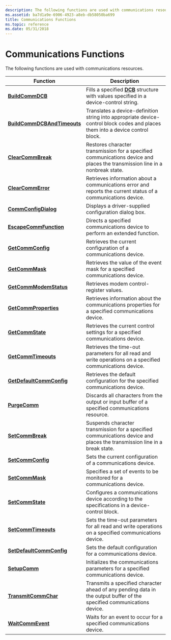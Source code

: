 ```yaml
---
description: The following functions are used with communications resources.
ms.assetid: ba7d1a9e-6906-4923-a8eb-db58050ba699
title: Communications Functions
ms.topic: reference
ms.date: 05/31/2018
---
```


# Communications Functions

The following functions are used with communications resources.



| Function                                                   | Description                                                                                                                    |
|------------------------------------------------------------|--------------------------------------------------------------------------------------------------------------------------------|
| [**BuildCommDCB**](/windows/desktop/api/Winbase/nf-winbase-buildcommdcba)                       | Fills a specified [**DCB**](/windows/desktop/api/Winbase/ns-winbase-dcb) structure with values specified in a device-control string.                           |
| [**BuildCommDCBAndTimeouts**](/windows/desktop/api/Winbase/nf-winbase-buildcommdcbandtimeoutsa) | Translates a device-definition string into appropriate device-control block codes and places them into a device control block. |
| [**ClearCommBreak**](/windows/desktop/api/Winbase/nf-winbase-clearcommbreak)                   | Restores character transmission for a specified communications device and places the transmission line in a nonbreak state.    |
| [**ClearCommError**](/windows/desktop/api/Winbase/nf-winbase-clearcommerror)                   | Retrieves information about a communications error and reports the current status of a communications device.                  |
| [**CommConfigDialog**](/windows/desktop/api/Winbase/nf-winbase-commconfigdialoga)               | Displays a driver-supplied configuration dialog box.                                                                           |
| [**EscapeCommFunction**](/windows/desktop/api/Winbase/nf-winbase-escapecommfunction)           | Directs a specified communications device to perform an extended function.                                                     |
| [**GetCommConfig**](/windows/desktop/api/Winbase/nf-winbase-getcommconfig)                     | Retrieves the current configuration of a communications device.                                                                |
| [**GetCommMask**](/windows/desktop/api/Winbase/nf-winbase-getcommmask)                         | Retrieves the value of the event mask for a specified communications device.                                                   |
| [**GetCommModemStatus**](/windows/desktop/api/Winbase/nf-winbase-getcommmodemstatus)           | Retrieves modem control-register values.                                                                                       |
| [**GetCommProperties**](/windows/desktop/api/Winbase/nf-winbase-getcommproperties)             | Retrieves information about the communications properties for a specified communications device.                               |
| [**GetCommState**](/windows/desktop/api/Winbase/nf-winbase-getcommstate)                       | Retrieves the current control settings for a specified communications device.                                                  |
| [**GetCommTimeouts**](/windows/desktop/api/Winbase/nf-winbase-getcommtimeouts)                 | Retrieves the time-out parameters for all read and write operations on a specified communications device.                      |
| [**GetDefaultCommConfig**](/windows/desktop/api/Winbase/nf-winbase-getdefaultcommconfiga)       | Retrieves the default configuration for the specified communications device.                                                   |
| [**PurgeComm**](/windows/desktop/api/Winbase/nf-winbase-purgecomm)                             | Discards all characters from the output or input buffer of a specified communications resource.                                |
| [**SetCommBreak**](/windows/desktop/api/Winbase/nf-winbase-setcommbreak)                       | Suspends character transmission for a specified communications device and places the transmission line in a break state.       |
| [**SetCommConfig**](/windows/desktop/api/Winbase/nf-winbase-setcommconfig)                     | Sets the current configuration of a communications device.                                                                     |
| [**SetCommMask**](/windows/desktop/api/Winbase/nf-winbase-setcommmask)                         | Specifies a set of events to be monitored for a communications device.                                                         |
| [**SetCommState**](/windows/desktop/api/Winbase/nf-winbase-setcommstate)                       | Configures a communications device according to the specifications in a device-control block.                                  |
| [**SetCommTimeouts**](/windows/desktop/api/Winbase/nf-winbase-setcommtimeouts)                 | Sets the time-out parameters for all read and write operations on a specified communications device.                           |
| [**SetDefaultCommConfig**](/windows/desktop/api/Winbase/nf-winbase-setdefaultcommconfiga)       | Sets the default configuration for a communications device.                                                                    |
| [**SetupComm**](/windows/desktop/api/Winbase/nf-winbase-setupcomm)                             | Initializes the communications parameters for a specified communications device.                                               |
| [**TransmitCommChar**](/windows/desktop/api/Winbase/nf-winbase-transmitcommchar)               | Transmits a specified character ahead of any pending data in the output buffer of the specified communications device.         |
| [**WaitCommEvent**](/windows/desktop/api/Winbase/nf-winbase-waitcommevent)                     | Waits for an event to occur for a specified communications device.                                                             |



 

 

 



